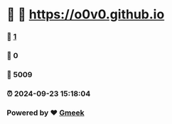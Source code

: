 # 🌸  :link: https://o0v0.github.io 
### :page_facing_up: [1](https://o0v0.github.io/tag.html) 
### :speech_balloon: 0 
### :hibiscus: 5009 
### :alarm_clock: 2024-09-23 15:18:04 
### Powered by :heart: [Gmeek](https://github.com/Meekdai/Gmeek)
